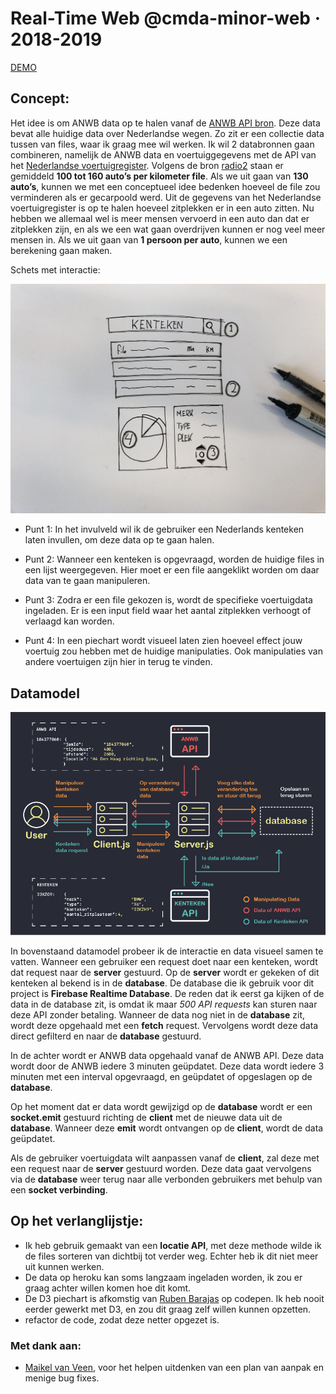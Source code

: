 # Real-Time Web @cmda-minor-web · 2018-2019

[DEMO](https://rtwstut.herokuapp.com)

## Concept:

Het idee is om ANWB data op te halen vanaf de [ANWB API bron](https://anwb.nl/feeds/gethf). Deze data bevat alle huidige data over Nederlandse wegen. Zo zit er een collectie data tussen van files, waar ik graag mee wil werken. Ik wil 2 databronnen gaan combineren, namelijk de ANWB data en voertuiggegevens met de API van het [Nederlandse voertuigregister](https://overheid.io/documentatie/voertuiggegevens). Volgens de bron [radio2](https://radio2.be/de-inspecteur/1-kilometer-file-hoeveel-autos) staan er gemiddeld **100 tot 160 auto’s per kilometer file**. Als we uit gaan van **130 auto’s**, kunnen we met een conceptueel idee bedenken hoeveel de file zou verminderen als er gecarpoold werd. Uit de gegevens van het Nederlandse voertuigregister is op te halen hoeveel zitplekken er in een auto zitten. Nu hebben we allemaal wel is meer mensen vervoerd in een auto dan dat er zitplekken zijn, en als we een wat gaan overdrijven kunnen er nog veel meer mensen in. Als we uit gaan van **1 persoon per auto**, kunnen we een berekening gaan maken.

Schets met interactie:

![schets](schets.jpg)

* Punt 1:
In het invulveld wil ik de gebruiker een Nederlands kenteken laten invullen, om deze data op te gaan halen. 


* Punt 2:
Wanneer een kenteken is opgevraagd, worden de huidige files in een lijst weergegeven. Hier moet er een file aangeklikt worden om daar data van te gaan manipuleren.

* Punt 3:
Zodra er een file gekozen is, wordt de specifieke voertuigdata ingeladen. Er is een input field waar het aantal zitplekken verhoogt of verlaagd kan worden. 

* Punt 4: 
In een piechart wordt visueel laten zien hoeveel effect jouw voertuig zou hebben met de huidige manipulaties. Ook manipulaties van andere voertuigen zijn hier in terug te vinden. 

## Datamodel

![dataLiveCycle](dataLiveCycleV2.png)

In bovenstaand datamodel probeer ik de interactie en data visueel samen te vatten. Wanneer een gebruiker een request doet naar een kenteken, wordt dat request naar de **server** gestuurd. Op de **server** wordt er gekeken of dit kenteken al bekend is in de **database**. De database die ik gebruik voor dit project is **Firebase Realtime Database**. De reden dat ik eerst ga kijken of de data in de database zit, is omdat ik maar *500 API requests* kan sturen naar deze API zonder betaling. Wanneer de data nog niet in de **database** zit, wordt deze opgehaald met een **fetch** request. Vervolgens wordt deze data direct gefilterd en naar de **database** gestuurd. 

In de achter wordt er ANWB data opgehaald vanaf de ANWB API. Deze data wordt door de ANWB iedere 3 minuten geüpdatet. Deze data wordt iedere 3 minuten met een interval opgevraagd, en geüpdatet of opgeslagen op de **database**. 

Op het moment dat er data wordt gewijzigd op de **database** wordt er een **socket.emit** gestuurd richting de **client** met de nieuwe data uit de **database**. Wanneer deze **emit** wordt ontvangen op de **client**, wordt de data geüpdatet.

Als de gebruiker voertuigdata wilt aanpassen vanaf de **client**, zal deze met een request naar de **server** gestuurd worden. Deze data gaat vervolgens via de **database** weer terug naar alle verbonden gebruikers met behulp van een **socket verbinding**.

## Op het verlanglijstje:
* Ik heb gebruik gemaakt van een **locatie API**, met deze methode wilde ik de files sorteren van dichtbij tot verder weg. Echter heb ik dit niet meer uit kunnen werken.
* De data op heroku kan soms langzaam ingeladen worden, ik zou er graag achter willen komen hoe dit komt.
* De D3 piechart is afkomstig van [Ruben Barajas](https://codepen.io/RubenBarajas/pen/odNOMe) op codepen. Ik heb nooit eerder gewerkt met D3, en zou dit graag zelf willen kunnen opzetten.
* refactor de code, zodat deze netter opgezet is.

### Met dank aan:
* [Maikel van Veen](https://github.com/Maikxx), voor het helpen uitdenken van een plan van aanpak en menige bug fixes.